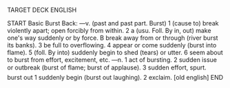 TARGET DECK
ENGLISH

START
Basic
Burst
Back: —v. (past and past part. Burst) 1 (cause to) break violently apart; open forcibly from within. 2 a (usu. Foll. By in, out) make one's way suddenly or by force. B break away from or through (river burst its banks). 3 be full to overflowing. 4 appear or come suddenly (burst into flame). 5 (foll. By into) suddenly begin to shed (tears) or utter. 6 seem about to burst from effort, excitement, etc. —n. 1 act of bursting. 2 sudden issue or outbreak (burst of flame; burst of applause). 3 sudden effort, spurt.  burst out 1 suddenly begin (burst out laughing). 2 exclaim. [old english]
END
